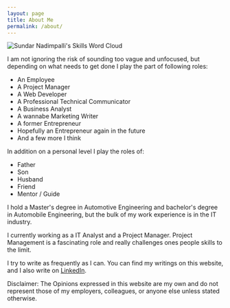 ```yaml
---
layout: page
title: About Me
permalink: /about/
---
```


![Sundar Nadimpalli's Skills Word Cloud](https://s3.amazonaws.com/sundar-website-assets/images/skills-word-cloud-v2.png)

I am not ignoring the risk of sounding too vague and unfocused, but depending on what needs to get done I play the part of following roles:

  * An Employee
  * A Project Manager
  * A Web Developer
  * A Professional Technical Communicator
  * A Business Analyst
  * A wannabe Marketing Writer
  * A former Entrepreneur
  * Hopefully an Entrepreneur again in the future
  * And a few more I think

In addition on a personal level I play the roles of:

  * Father
  * Son
  * Husband
  * Friend
  * Mentor / Guide

I hold a Master's degree in Automotive Engineering and bachelor's degree in Automobile Engineering, but the bulk of my work experience is in the IT industry.

I currently working as a IT Analyst and a Project Manager. Project Management is a fascinating role and really challenges ones people skills to the limit. 

I try to write as frequently as I can. You can find my writings on this website, and I also write on <a title="My LinkedIn Profile. " href="https://www.linkedin.com/in/sundarnadimpalli" target="_blank">LinkedIn</a>.


Disclaimer: The Opinions expressed in this website are my own and do not represent those of my employers, colleagues, or anyone else unless stated otherwise.
